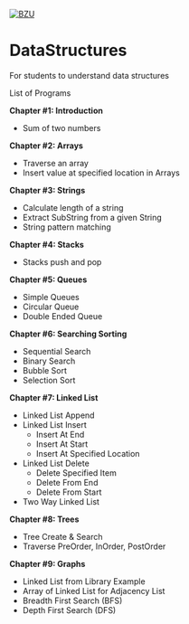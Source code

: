 [![BZU](https://bzu.edu.pk/images/logo1.png)](https://www.bzu.edu.pk)

# DataStructures
 For students to understand data structures

List of Programs

**Chapter #1: Introduction**
- Sum of two numbers

**Chapter #2: Arrays**
- Traverse an array 
- Insert value at specified location in Arrays

**Chapter #3: Strings**
- Calculate length of a string
- Extract SubString from a given String
- String pattern matching

**Chapter #4: Stacks**
- Stacks push and pop

**Chapter #5: Queues**
- Simple Queues
- Circular Queue
- Double Ended Queue

**Chapter #6: Searching Sorting**
- Sequential Search
- Binary Search
- Bubble Sort
- Selection Sort

**Chapter #7: Linked List**
- Linked List Append
- Linked List Insert
  - Insert At End
  - Insert At Start
  - Insert At Specified Location
- Linked List Delete
  - Delete Specified Item
  - Delete From End
  - Delete From Start
- Two Way Linked List

**Chapter #8: Trees**
- Tree Create & Search
- Traverse PreOrder, InOrder, PostOrder

**Chapter #9: Graphs**
- Linked List from Library Example
- Array of Linked List for Adjacency List
- Breadth First Search (BFS)
- Depth First Search (DFS)